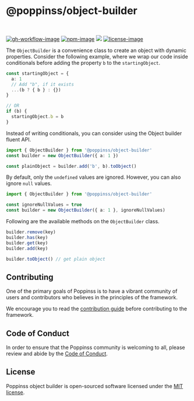 # @poppinss/object-builder

<br />

[![gh-workflow-image]][gh-workflow-url] [![npm-image]][npm-url] ![][typescript-image] [![license-image]][license-url]

The `ObjectBuilder` is a convenience class to create an object with dynamic properties. Consider the following example, where we wrap our code inside conditionals before adding the property `b` to the `startingObject`.

```ts
const startingObject = {
  a: 1
  // Add "b", if it exists
  ...(b ? { b } : {})
}

// OR
if (b) {
  startingObject.b = b
}
```

Instead of writing conditionals, you can consider using the Object builder fluent API.

```ts
import { ObjectBuilder } from '@poppinss/object-builder'
const builder = new ObjectBuilder({ a: 1 })

const plainObject = builder.add('b', b).toObject()
```

By default, only the `undefined` values are ignored. However, you can also ignore `null` values.

```ts
import { ObjectBuilder } from '@poppinss/object-builder'

const ignoreNullValues = true
const builder = new ObjectBuilder({ a: 1 }, ignoreNullValues)
```

Following are the available methods on the `ObjectBuilder` class.

```ts
builder.remove(key)
builder.has(key)
builder.get(key)
builder.add(key)

builder.toObject() // get plain object
```

## Contributing

One of the primary goals of Poppinss is to have a vibrant community of users and contributors who believes in the principles of the framework.

We encourage you to read the [contribution guide](https://github.com/poppinss/.github/blob/main/docs/CONTRIBUTING.md) before contributing to the framework.

## Code of Conduct

In order to ensure that the Poppinss community is welcoming to all, please review and abide by the [Code of Conduct](https://github.com/poppinss/.github/blob/main/docs/CODE_OF_CONDUCT.md).

## License

Poppinss object builder is open-sourced software licensed under the [MIT license](LICENSE.md).

[gh-workflow-image]: https://img.shields.io/github/actions/workflow/status/poppinss/object-builder/checks.yml?style=for-the-badge
[gh-workflow-url]: https://github.com/poppinss/object-builder/actions/workflows/checks.yml 'Github action'
[typescript-image]: https://img.shields.io/badge/Typescript-294E80.svg?style=for-the-badge&logo=typescript
[typescript-url]: "typescript"
[npm-image]: https://img.shields.io/npm/v/@poppinss/object-builder.svg?style=for-the-badge&logo=npm
[npm-url]: https://npmjs.org/package/@poppinss/object-builder 'npm'
[license-image]: https://img.shields.io/npm/l/@poppinss/object-builder?color=blueviolet&style=for-the-badge
[license-url]: LICENSE.md 'license'
